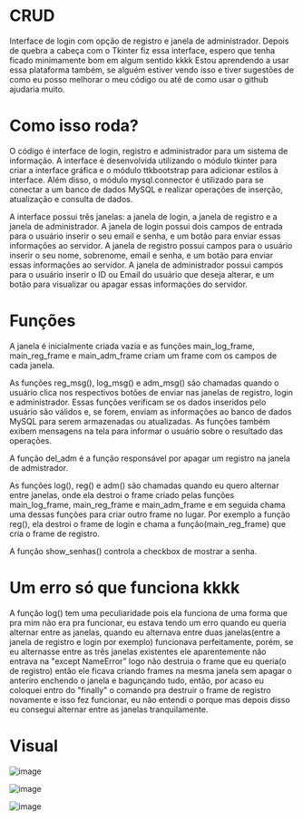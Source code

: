 # CRUD
Interface de login com opção de registro e janela de administrador.
Depois de quebra a cabeça com o Tkinter fiz essa interface, espero que tenha ficado minimamente bom em algum sentido kkkk
Estou aprendendo a usar essa plataforma também, se alguém estiver vendo isso e tiver sugestões de como eu posso melhorar o meu código ou até de como usar o github ajudaria muito.
# Como isso roda?
O código é interface de login, registro e administrador para um sistema de informação. A interface é desenvolvida utilizando o módulo tkinter para criar a interface gráfica e o módulo ttkbootstrap para adicionar estilos à interface. Além disso, o módulo mysql.connector é utilizado para se conectar a um banco de dados MySQL e realizar operações de inserção, atualização e consulta de dados.

A interface possui três janelas: a janela de login, a janela de registro e a janela de administrador. A janela de login possui dois campos de entrada para o usuário inserir o seu email e senha, e um botão para enviar essas informações ao servidor. A janela de registro possui campos para o usuário inserir o seu nome, sobrenome, email e senha, e um botão para enviar essas informações ao servidor. A janela de administrador possui campos para o usuário inserir o ID ou Email do usuário que deseja alterar, e um botão para visualizar ou apagar essas informações do servidor.

# Funções
A janela é inicialmente criada vazia e as funções main_log_frame, main_reg_frame e main_adm_frame criam um frame com os campos de cada janela.

As funções reg_msg(), log_msg() e adm_msg() são chamadas quando o usuário clica nos respectivos botões de enviar nas janelas de registro, login e administrador. Essas funções verificam se os dados inseridos pelo usuário são válidos e, se forem, enviam as informações ao banco de dados MySQL para serem armazenadas ou atualizadas. As funções também exibem mensagens na tela para informar o usuário sobre o resultado das operações.

A função del_adm é a função responsável por apagar um registro na janela de admistrador.

As funções log(), reg() e adm() são chamadas quando eu quero alternar entre janelas, onde ela destroi o frame criado pelas funções main_log_frame, main_reg_frame e main_adm_frame e em seguida chama uma dessas funções para criar outro frame no lugar.
Por exemplo a função reg(), ela destroi o frame de login e chama a função(main_reg_frame) que cria o frame de registro.

A função show_senhas() controla a checkbox de mostrar a senha.

# Um erro só que funciona kkkk
A função log() tem uma peculiaridade pois ela funciona de uma forma que pra mim não era pra funcionar, eu estava tendo um erro quando eu queria alternar entre as janelas, quando eu alternava entre duas janelas(entre a janela de registro e login por exemplo) funcionava perfeitamente, porém, se eu alternasse entre as três janelas existentes ele aparentemente não entrava na "except NameError" logo não destruia o frame que eu queria(o de registro) então ele ficava criando frames na mesma janela sem apagar o anteriro enchendo o janela e bagunçando tudo, então, por acaso eu coloquei entro do "finally" o comando pra destruir o frame de registro novamente e isso fez funcionar, eu não entendi o porque mas depois disso eu consegui alternar entre as janelas tranquilamente.
# Visual

![image](https://user-images.githubusercontent.com/122188615/214656912-193638c3-7ef9-4a6f-9055-d4b35902f363.png)

![image](https://user-images.githubusercontent.com/122188615/214656924-174928cc-f665-4c4f-bb5c-407179eaa34a.png)

![image](https://user-images.githubusercontent.com/122188615/214656935-0b1fc179-4664-4339-9e20-a16f4e93d911.png)
